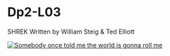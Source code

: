 # Dp2-L03
SHREK                                         Written by William Steig &amp; Ted Elliott

[![Somebody once told me the world is gonna roll me](http://img.youtube.com/vi/Uo2SNtFofWI/0.jpg)](http://www.youtube.com/watch?v=Uo2SNtFofWI "Somebody once told me the world is gonna roll me")
